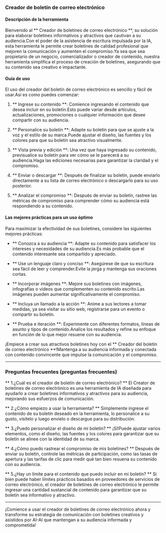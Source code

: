 ### Creador de boletín de correo electrónico

#### Descripción de la herramienta
Bienvenido al ** Creador de boletines de correo electrónico **, su solución para elaborar boletines informativos y atractivos que cautivan a su audiencia.Con el poder de la asistencia de escritura impulsada por la IA, esta herramienta le permite crear boletines de calidad profesional que mejoren la comunicación y aumenten el compromiso.Ya sea que sea propietario de un negocio, comercializador o creador de contenido, nuestra herramienta simplifica el proceso de creación de boletines, asegurando que su contenido sea creativo e impactante.

#### Guía de uso
El uso del creador del boletín de correo electrónico es sencillo y fácil de usar.Así es como puedes comenzar:

1. ** Ingrese su contenido **: Comience ingresando el contenido que desea incluir en su boletín.Esto puede variar desde artículos, actualizaciones, promociones o cualquier información que desee compartir con su audiencia.

2. ** Personalice su boletín **: Adapte su boletín para que se ajuste a la voz y el estilo de su marca.Puede ajustar el diseño, las fuentes y los colores para que su boletín sea atractivo visualmente.

3. ** Vista previa y edición **: Una vez que haya ingresado su contenido, previsualice su boletín para ver cómo se le parecerá a su audiencia.Haga las ediciones necesarias para garantizar la claridad y el compromiso.

4. ** Enviar o descargar **: Después de finalizar su boletín, puede enviarlo directamente a su lista de correo electrónico o descargarlo para su uso posterior.

5. ** Analizar el compromiso **: Después de enviar su boletín, rastree las métricas de compromiso para comprender cómo su audiencia está respondiendo a su contenido.

#### Las mejores prácticas para un uso óptimo
Para maximizar la efectividad de sus boletines, considere las siguientes mejores prácticas:

- ** Conozca a su audiencia **: Adapte su contenido para satisfacer los intereses y necesidades de su audiencia.Es más probable que el contenido interesante sea compartido y apreciado.

- ** Use un lenguaje claro y conciso **: Asegúrese de que su escritura sea fácil de leer y comprender.Evite la jerga y mantenga sus oraciones cortas.

- ** Incorporar imágenes **: Mejore sus boletines con imágenes, infografías o videos que complementen su contenido escrito.Las imágenes pueden aumentar significativamente el compromiso.

- ** Incluya un llamado a la acción **: Anime a sus lectores a tomar medidas, ya sea visitar su sitio web, registrarse para un evento o compartir su boletín.

- ** Prueba e iteración **: Experimente con diferentes formatos, líneas de asunto y tipos de contenido.Analice los resultados y refine su enfoque en función de lo que mejor resuene con su audiencia.

¡Empiece a crear sus atractivos boletines hoy con el ** Creador del boletín de correo electrónico **!Mantenga a su audiencia informada y conectada con contenido convincente que impulse la comunicación y el compromiso.

---

### Preguntas frecuentes (preguntas frecuentes)

** 1.¿Cuál es el creador de boletín de correo electrónico? **
El Creator de boletines de correo electrónico es una herramienta de IA diseñada para ayudarlo a crear boletines informativos y atractivos para su audiencia, mejorando sus esfuerzos de comunicación.

** 2.¿Cómo empiezo a usar la herramienta? **
Simplemente ingrese el contenido de su boletín deseado en la herramienta, lo personalice a su gusto, visitelo y luego envíelo o descargue para su distribución.

** 3.¿Puedo personalizar el diseño de mi boletín? **
¡Sí!Puede ajustar varios elementos, como el diseño, las fuentes y los colores para garantizar que su boletín se alinee con la identidad de su marca.

** 4.¿Cómo puedo rastrear el compromiso de mis boletines? **
Después de enviar su boletín, controle las métricas de participación, como las tasas de apertura y las tarifas de clic para medir qué tan bien resuena su contenido con su audiencia.

** 5.¿Hay un límite para el contenido que puedo incluir en mi boletín? **
Si bien puede haber límites prácticos basados ​​en proveedores de servicios de correo electrónico, el creador de boletines de correo electrónico le permite ingresar una cantidad sustancial de contenido para garantizar que su boletín sea informativo y atractivo.

---

¡Comience a usar el creador de boletines de correo electrónico ahora y transforme su estrategia de comunicación con boletines creativos y asistidos por AI-AI que mantengan a su audiencia informada y comprometida!